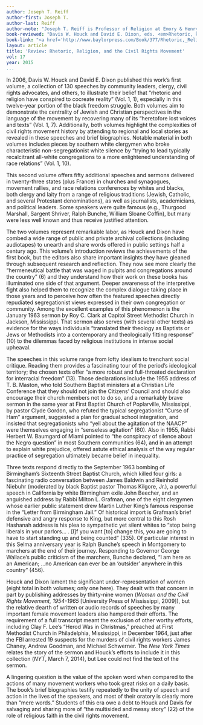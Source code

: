 ```yaml
---
author: Joseph T. Reiff
author-first: Joseph T.
author-last: Reiff
author-note: "Joseph T. Reiff is Professor of Religion at Emory & Henry College."
book-reviewed: "Davis W. Houck and David E. Dixon, eds. <em>Rhetoric, Religion, and the Civil Rights Movement,1954-1965</em>, Volume 2. Waco: Baylor University Press, 2014. 511 pp. ISBN 978-1-60258-965-0."
book-link: "<a href='http://www.baylorpress.com/Book/377/Rhetoric,_Religion,_and_the_Civil_Rights_Movement,_1954-1965.html'>Publisher's Website </a>"
layout: article
title: 'Review: Rhetoric, Religion, and the Civil Rights Movement'
vol: 17
year: 2015
...
```


In 2006, Davis W. Houck and David E. Dixon published this work’s first volume, a collection of 130 speeches by community leaders, clergy, civil rights advocates, and others, to illustrate their belief that “rhetoric and religion have conspired to cocreate reality” (Vol. 1, 1), especially in this twelve-year portion of the black freedom struggle. Both volumes aim to demonstrate the centrality of Jewish and Christian perspectives in the language of the movement by recovering many of its “heretofore lost voices and texts” (Vol. 1, 7).  Additionally, both volumes highlight the complexities of civil rights movement history by attending to regional and local stories as revealed in these speeches and brief biographies. Notable material in both volumes includes pieces by southern white clergymen who broke characteristic non-segregationist white silence by “trying to lead typically recalcitrant all-white congregations to a more enlightened understanding of race relations” (Vol. 1, 10). 

This second volume offers fifty additional speeches and sermons delivered in twenty-three states (plus France) in churches and synagogues, movement rallies, and race relations conferences by whites and blacks, both clergy and laity from a range of religious traditions (Jewish, Catholic, and several Protestant denominations), as well as journalists, academicians, and political leaders. Some speakers were quite famous (e.g., Thurgood Marshall, Sargent Shriver, Ralph Bunche, William Sloane Coffin), but many were less well known and thus receive justified attention.

The two volumes represent remarkable labor, as Houck and Dixon have combed a wide range of public and private archival collections (including audiotapes) to unearth and share words offered in public settings half a century ago. This volume’s introduction reviews the achievements of the first book, but the editors also share important insights they have gleaned through subsequent research and reflection. They now see more clearly the “hermeneutical battle that was waged in pulpits and congregations around the country” (6) and they understand how their work on these books has illuminated one side of that argument. Deeper awareness of the interpretive fight also helped them to recognize the complex dialogue taking place in those years and to perceive how often the featured speeches directly repudiated segregationist views expressed in their own congregation or community. Among the excellent examples of this phenomenon is the January 1963 sermon by Roy C. Clark at Capitol Street Methodist Church in Jackson, Mississippi. That sermon also serves (with several other texts) as evidence for the ways individuals “translated their theology as Baptists or Jews or Methodists into a contemporary and theologically fitting response” (10) to the dilemmas faced by religious institutions in intense social upheaval.   

The speeches in this volume range from lofty idealism to trenchant social critique. Reading them provides a fascinating tour of the period’s ideological territory; the chosen texts offer “a more robust and full-throated declaration for interracial freedom” (13). Those declarations include the 1955 address of T. B. Maston, who told Southern Baptist ministers at a Christian Life Conference that they should not join the Citizens’ Council and should also encourage their church members not to do so, and a remarkably brave sermon in the same year at First Baptist Church of Poplarville, Mississippi, by pastor Clyde Gordon, who refuted the typical segregationist “Curse of Ham” argument, suggested a plan for gradual school integration, and insisted that segregationists who “yell about the agitation of the NAACP” were themselves engaging in “senseless agitation” (60). Also in 1955, Rabbi Herbert W. Baumgard of Miami pointed to “the conspiracy of silence about the Negro question” in most Southern communities (64), and in an attempt to explain white prejudice, offered astute ethical analysis of the way regular practice of segregation ultimately became belief in inequality.

Three texts respond directly to the September 1963 bombing of Birmingham’s Sixteenth Street Baptist Church, which killed four girls: a fascinating radio conversation between James Baldwin and Reinhold Niebuhr (moderated by black Baptist pastor Thomas Kilgore, Jr.), a powerful speech in California by white Birmingham exile John Beecher, and an anguished address by Rabbi Milton L. Grafman, one of the eight clergymen whose earlier public statement drew Martin Luther King’s famous response in the “Letter from Birmingham Jail.” Of historical import is Grafman’s brief defensive and angry response to King, but more central to this Rosh Hashanah address is his plea to sympathetic yet silent whites to “stop being liberals in your parlors... . [I]f you want [to] change this, you are going to have to start standing up and being counted” (335). Of particular interest in this Selma anniversary year is Ralph Bunche’s speech in Montgomery to marchers at the end of their journey. Responding to Governor George Wallace’s public criticism of the marchers, Bunche declared, “I am here as an American; …no American can ever be an ‘outsider’ anywhere in this country” (456).

Houck and Dixon lament the significant under-representation of women (eight total in both volumes; only one here). They dealt with that concern in part by publishing addresses by thirty-nine women (*Women and the Civil Rights Movement, 1954-1965* [University Press of Mississippi, 2009]), but the relative dearth of written or audio records of speeches by many important female movement leaders also hampered their efforts. The requirement of a full transcript meant the exclusion of other worthy efforts, including Clay F. Lee’s “Herod Was in Christmas,” preached at First Methodist Church in Philadelphia, Mississippi, in December 1964, just after the FBI arrested 19 suspects for the murders of civil rights workers James Chaney, Andrew Goodman, and Michael Schwerner. The *New York Times* relates the story of the sermon and Houck’s efforts to include it in this collection (*NYT*, March 7, 2014), but Lee could not find the text of the sermon. 

A lingering question is the value of the spoken word when compared to the actions of many movement workers who took great risks on a daily basis. The book’s brief biographies testify repeatedly to the unity of speech and action in the lives of the speakers, and most of their oratory is clearly more than “mere words.” Students of this era owe a debt to Houck and Davis for salvaging and sharing more of “the multisided and messy story” (22) of the role of religious faith in the civil rights movement.

